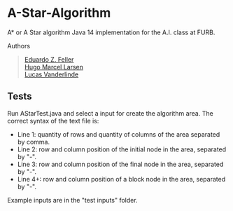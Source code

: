 # A-Star-Algorithm

A* or A Star algorithm Java 14 implementation for the A.I. class at FURB.

Authors
> [Eduardo Z. Feller](https://github.com/eduardofz12) <br>
> [Hugo Marcel Larsen](https://github.com/HMLarsen) <br>
> [Lucas Vanderlinde](https://github.com/LucasVander) <br>

## Tests
Run AStarTest.java and select a input for create the algorithm area. The correct syntax of the text file is:
- Line 1: quantity of rows and quantity of columns of the area separated by comma.
- Line 2: row and column position of the initial node in the area, separated by "-".
- Line 3: row and column position of the final node in the area, separated by "-".
- Line 4+: row and column position of a block node in the area, separated by "-".

Example inputs are in the "test inputs" folder.
